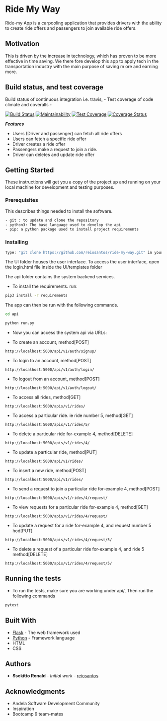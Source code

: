 # Ride My Way

Ride-my App is a carpooling application that provides drivers with the ability to create ride offers
and passengers to join available ride offers.

## Motivation

This is driven by the increase in technology, which has proven to be more effective in time saving.
We there fore develop this app to apply tech in the transportation industry with the main purpose of saving m
ore and earning more.

## Build status, and test coverage

Build status of continuous integration i.e. travis, -
Test coverage of code climate and coveralls -

[![Build Status](https://travis-ci.org/reiosantos/Ride-my-way.svg?branch=develop)](https://travis-ci.org/reiosantos/Ride-my-way)
[![Maintainability](https://api.codeclimate.com/v1/badges/3b09b9ffe616d7ba85e4/maintainability)](https://codeclimate.com/github/reiosantos/Ride-my-way/maintainability)
[![Test Coverage](https://api.codeclimate.com/v1/badges/3b09b9ffe616d7ba85e4/test_coverage)](https://codeclimate.com/github/reiosantos/Ride-my-way/test_coverage)
[![Coverage Status](https://coveralls.io/repos/github/reiosantos/Ride-my-way/badge.svg)](https://coveralls.io/github/reiosantos/Ride-my-way)


***Features***

 * Users (Driver and passenger) can fetch all ride offers
 * Users can fetch a specific ride offer
 * Driver creates a ride offer
 * Passengers make a request to join a ride.
 * Driver can deletes and update ride offer

## Getting Started

These instructions will get you a copy of the project up and running on your local machine for development
and testing purposes.

### Prerequisites
This describes things needed to install the software.

```bash
- git : to update and clone the repository
- python3: The base language used to develop the api
- pip: a python package used to install project requirements
```

### Installing

```bash
Type: "git clone https://github.com/reiosantos/ride-my-way.git" in your terminal.
```
The UI folder houses the user interface. To access the user interface, open the login.html
file inside the UI/templates folder


The api folder contains the system backend services.

- To install the requirements. run:

```bash
pip3 install -r requirements
```

The app can then be run with the following commands.

```bash
cd api

python run.py
```

- Now you can access the system api via URLs:

* To create an account, method[POST]
```http
http://localhost:5000/api/v1/auth/signup/
```

* To login to an account, method[POST]
```http
http://localhost:5000/api/v1/auth/login/
```
* To logout from an account, method[POST]

```http
http://localhost:5000/api/v1/auth/logout/
```

* To access all rides, method[GET]
```http
http://localhost:5000/apis/v1/rides/
```

* To access a particular ride. ie ride number 5, method[GET]
```http
http://localhost:5000/apis/v1/rides/5/
```

* To delete a particular ride for-example 4, method[DELETE]
```http
http://localhost:5000/apis/v1/rides/4/
```

* To update a particular ride, method[PUT]
```http
http://localhost:5000/api/v1/rides/
```

* To insert a new ride, method[POST]
```http
http://localhost:5000/api/v1/rides/
```

* To send a request to join a particular ride for-example 4, method[POST]
```http
http://localhost:5000/apis/v1/rides/4/request/
```

* To view requests for a particular ride for-example 4, method[GET]
```http
http://localhost:5000/apis/v1/rides/4/request/
```

* To update a request for a ride for-example 4, 
and request number 5 hod[PUT]
```http
http://localhost:5000/apis/v1/rides/4/request/5/
```

* To delete a request of a particular ride 
for-example 4, and ride 5 method[DELETE]
```http
http://localhost:5000/apis/v1/rides/4/request/5/
```

## Running the tests

- To run the tests, make sure you are working under api/, Then run the following commands

```bash
pytest
```

## Built With

* [Flask](http://flask.pocoo.org/docs/1.0/) - The web framework used
* [Python](https://www.python.org/) - Framework language
* HTML
* CSS

## Authors

* **Ssekitto Ronald** - *Initial work* - [reiosantos](https://github.com/reiosantos)

## Acknowledgments

* Andela Software Development Community
* Inspiration
* Bootcamp 9 team-mates
